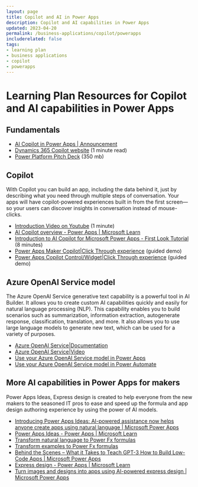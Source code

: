 ```yaml
---
layout: page
title: Copilot and AI in Power Apps
description: Copilot and AI capabilities in Power Apps
updated: 2023-04-20
permalink: /business-applications/copilot/powerapps
includerelated: false
tags:
- learning plan
- business applications
- copilot
- powerapps
---
```


# Learning Plan Resources for Copilot and AI capabilities in Power Apps

## **Fundamentals** 

* <a href="https://powerapps.microsoft.com/en-us/blog/announcing-a-next-generation-ai-copilot-in-microsoft-power-apps-that-will-transform-low-code-development/" target="_blank">AI Copilot in Power Apps | Announcement</a>
* <a href="https://www.microsoft.com/en-us/ai/dynamics-365-ai" target="_blank">Dynamics 365 Copilot website</a> (1 minute read)
* <a href="https://transform.microsoft.com/modernwork/download?assetname=assets%2FLow%20Code%20%2B%20AI%20Pitch%20Deck.pptx&download=1" target="_blank">Power Platform Pitch Deck</a> (350 mb)
  
## **Copilot** 
With Copilot you can build an app, including the data behind it, just by describing what you need through multiple steps of conversation. Your apps will have copilot-powered experiences built in from the first screen—so your users can discover insights in conversation instead of mouse-clicks.
* <a href="https://www.youtube.com/watch?v=TOsRhrSXohY" target="_blank">Introduction Video on Youtube</a></a> (1 minute)
* <a href="https://learn.microsoft.com/en-us/power-apps/maker/canvas-apps/ai-overview" target="_blank">AI Copilot overview - Power Apps | Microsoft Learn</a>
* <a href="https://www.youtube.com/watch?v=nwr6I_Mxrns" target="_blank">Introduction to AI Copilot for Microsoft Power Apps - First Look Tutorial</a> (8 minutes)
* <a href="https://aka.ms/PowerApps_MakerCopilot_Demo" target="_blank">Power Apps Maker Copilot|Click Through experience</a> (guided demo)
* <a href="https://aka.ms/PowerApps_copilotcontrol_demo" target="_blank">Power Apps Copilot Control/Widget|Click Through experience</a> (guided demo)
  
## **Azure OpenAI Service model** 
The Azure OpenAI Service generative text capability is a powerful tool in AI Builder. It allows you to create custom AI capabilities quickly and easily for natural language processing (NLP). This capability enables you to build scenarios such as summarization, information extraction, autogenerate response, classification, translation, and more. It also allows you to use large language models to generate new text, which can be used for a variety of purposes.
* <a href="https://aka.ms/ai-builder/gpt/docs" target="_blank">Azure OpenAI Service|Documentation </a> 
* <a href="https://aka.ms/ai-builder/gpt/video" target="_blank">Azure OpenAI Service|Video </a> 
* <a href="https://learn.microsoft.com/en-us/ai-builder/azure-openai-model-papp" target="_blank">Use your Azure OpenAI Service model in Power Apps </a> 
* <a href="https://learn.microsoft.com/en-us/ai-builder/azure-openai-model-pauto" target="_blank">Use your Azure OpenAI Service model in Power Automate </a> 
  
## **More AI capabilities in Power Apps for makers** 
Power Apps Ideas, Express design is created to help everyone from the new makers to the seasoned IT pros to ease and speed up the formula and app design authoring experience by using the power of AI models.
* <a href="https://powerapps.microsoft.com/en-us/blog/introducing-power-apps-ideas-ai-powered-assistance-now-helps-anyone-create-apps-using-natural-language/" target="_blank">Introducing Power Apps Ideas: AI-powered assistance now helps anyone create apps using natural language | Microsoft Power Apps</a>
* <a href="https://learn.microsoft.com/en-us/power-apps/maker/canvas-apps/power-apps-ideas" target="_blank">Power Apps Ideas - Power Apps | Microsoft Learn</a>
* <a href="https://learn.microsoft.com/en-us/power-apps/maker/canvas-apps/power-apps-ideas-transform" target="_blank">Transform natural language to Power Fx formulas</a>
* <a href="https://learn.microsoft.com/en-us/power-apps/maker/canvas-apps/power-apps-ideas-train-examples" target="_blank">Transform examples to Power Fx formulas</a>
* <a href="https://powerapps.microsoft.com/en-us/blog/behind-the-scenes-what-it-takes-to-teach-gpt-3-how-to-build-low-code-apps/" target="_blank">Behind the Scenes – What it Takes to Teach GPT-3 How to Build Low-Code Apps | Microsoft Power Apps</a>
* <a href="https://learn.microsoft.com/en-us/power-apps/maker/canvas-apps/express-design" target="_blank">Express design - Power Apps | Microsoft Learn</a>
* <a href="https://powerapps.microsoft.com/en-us/blog/new-express-design-in-power-apps-converts-images-and-designs-to-apps-in-seconds/" target="_blank">Turn images and designs into apps using AI-powered express design | Microsoft Power Apps</a>
  
